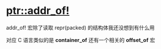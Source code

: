 # [ptr::addr_of!](/2023/08/ptr_addr_of.md)

addr_of! 宏除了读取 repr(packed) 的结构体我还没想到有什么用

对应 C 语言类似的是 **container_of** 还有一个相关的 **offset_of** 宏
